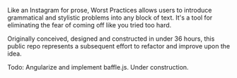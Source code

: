 Like an Instagram for prose, Worst Practices allows users to introduce grammatical and stylistic problems into any block of text. It's a tool for eliminating the fear of coming off like you tried too hard.

Originally conceived, designed and constructed in under 36 hours, this public repo represents a subsequent effort to refactor and improve upon the idea.

Todo: Angularize and implement baffle.js. Under construction.